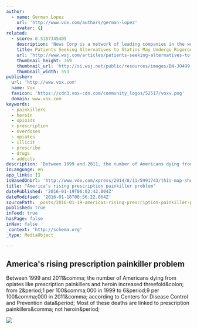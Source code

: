 ```yaml
---
author:
  - name: German Lopez
    url: 'http://www.vox.com/authors/german-lopez'
    avatar: {}
related:
  - score: 0.5167345405
    description: 'News Corp is a network of leading companies in the worlds of diversified media, news, education, and information services. People who avoid taking statins for managing high cholesterol face hurdles to costly new treatments A powerful new class of drugs promises to change the management of heart disease for high-risk patients who struggle to get their cholesterol levels under control-a group that numbers in the millions.'
    title: Patients Seeking Alternatives to Statins May Undergo Rigorous Vetting
    url: 'http://www.wsj.com/articles/patients-seeking-alternatives-to-statins-may-undergo-rigorous-vetting-1438029636'
    thumbnail_height: 369
    thumbnail_url: 'http://si.wsj.net/public/resources/images/BN-JO499_0727HE_G_20150727110822.jpg'
    thumbnail_width: 553
publisher:
  url: 'http://www.vox.com'
  name: Vox
  favicon: 'https://cdn3.vox-cdn.com/community_logos/52517/voxv.png'
  domain: www.vox.com
keywords:
  - painkillers
  - heroin
  - opioids
  - prescription
  - overdoses
  - opiates
  - illicit
  - prescribe
  - drugs
  - addicts
description: 'Between 1999 and 2011, the number of Americans dying from opiates like prescription painkillers and heroin increased threefold: from 2.1 per 100,000 in 1999 to 6.9 per 100,000 in 2011, according to Centers for Disease Control and Prevention data. Most of these deaths are linked to prescription painkillers, not heroin.'
inLanguage: en
app_links: []
isBasedOnUrl: 'http://www.vox.com/xpress/2014/8/11/5991743/this-map-shows-americas-rising-opiate-problem'
title: "America's rising prescription painkiller problem"
datePublished: '2016-01-19T06:02:42.004Z'
dateModified: '2016-01-18T08:56:22.064Z'
sourcePath: _posts/2016-01-19-americas-rising-prescription-painkiller-problem.md
published: true
inFeed: true
hasPage: false
inNav: false
_context: 'http://schema.org'
_type: MediaObject

---
```

<article style=""><h1>America's rising prescription painkiller problem</h1><p>Between 1999 and 2011&amp;comma; the number of Americans dying from opiates like prescription painkillers and heroin increased threefold&amp;colon; from 2&amp;period;1 per 100&amp;comma;000 in 1999 to 6&amp;period;9 per 100&amp;comma;000 in 2011&amp;comma; according to Centers for Disease Control and Prevention data&amp;period; Most of these deaths are linked to prescription painkillers&amp;comma; not heroin&amp;period;</p><img src="https://cdn0.vox-cdn.com/uploads/chorus_asset/file/3343094/drug_deaths.0.png" /></article>